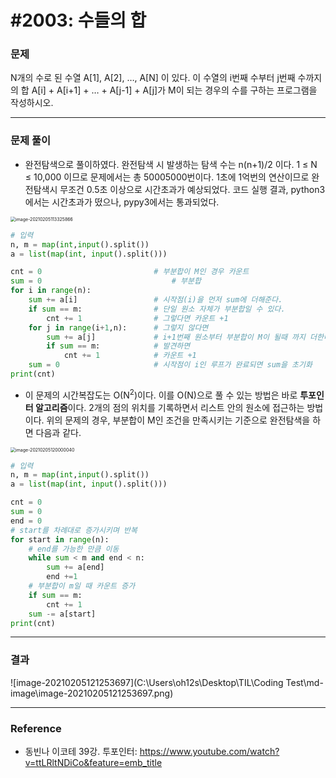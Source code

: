 # #2003: 수들의 합

### 문제

N개의 수로 된 수열 A[1], A[2], …, A[N] 이 있다. 이 수열의 i번째 수부터 j번째 수까지의 합 A[i] + A[i+1] + … + A[j-1] + A[j]가 M이 되는 경우의 수를 구하는 프로그램을 작성하시오.

---

### 문제 풀이

- 완전탐색으로 풀이하였다. 완전탐색 시 발생하는 탐색 수는 n(n+1)/2 이다. 1 ≤ N ≤ 10,000 이므로 문제에서는 총 50005000번이다. 1초에 1억번의 연산이므로 완전탐색시 무조건 0.5초 이상으로 시간초과가 예상되었다. 코드 실행 결과, python3에서는 시간초과가 떴으나, pypy3에서는 통과되었다.

<img src="C:\Users\oh12s\Desktop\TIL\Coding Test\md-image\image-20210205113325866.png" alt="image-20210205113325866" style="zoom: 50%;" />

``` python
# 입력
n, m = map(int,input().split())
a = list(map(int, input().split()))

cnt = 0							# 부분합이 M인 경우 카운트
sum = 0								# 부분합
for i in range(n):
    sum += a[i]					# 시작점(i)을 먼저 sum에 더해준다.
    if sum == m:				# 단일 원소 자체가 부분합일 수 있다.
        cnt += 1				# 그렇다면 카운트 +1
    for j in range(i+1,n):		# 그렇지 않다면 
        sum += a[j]				# i+1번째 원소부터 부분합이 M이 될때 까지 더한다.
        if sum == m:			# 발견하면
            cnt += 1			# 카운트 +1
    sum = 0						# 시작점이 i인 루프가 완료되면 sum을 초기화
print(cnt)

```



- 이 문제의 시간복잡도는 O(N<sup>2</sup>)이다. 이를 O(N)으로 풀 수 있는 방법은 바로 **투포인터 알고리즘**이다. 2개의 점의 위치를 기록하면서 리스트 안의 원소에 접근하는 방법이다. 위의 문제의 경우, 부분합이 M인 조건을 만족시키는 기준으로 완전탐색을 하면 다음과 같다.

<img src="C:\Users\oh12s\Desktop\TIL\Coding Test\md-image\image-20210205120000040.png" alt="image-20210205120000040" style="zoom:50%;" />

```python
# 입력
n, m = map(int,input().split())
a = list(map(int, input().split()))

cnt = 0
sum = 0
end = 0
# start를 차례대로 증가시키며 반복
for start in range(n):
    # end를 가능한 만큼 이동
    while sum < m and end < n:
        sum += a[end]
        end +=1
    # 부분합이 m일 때 카운트 증가
    if sum == m:
        cnt += 1
    sum -= a[start]
print(cnt)
```



---

### 결과

![image-20210205121253697](C:\Users\oh12s\Desktop\TIL\Coding Test\md-image\image-20210205121253697.png)

---

### Reference

- 동빈나 이코테 39강. 투포인터: https://www.youtube.com/watch?v=ttLRltNDiCo&feature=emb_title


